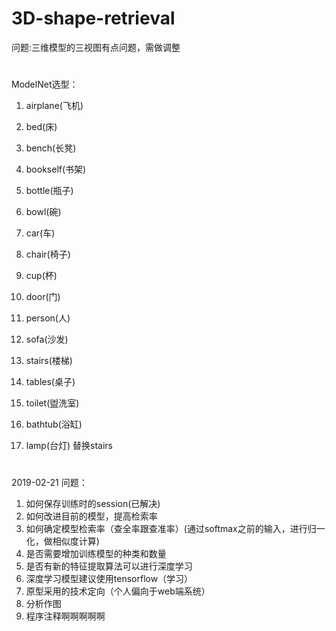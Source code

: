 # 3D-shape-retrieval
 问题:三维模型的三视图有点问题，需做调整
 
#
ModelNet选型：
1. airplane(飞机)
2. bed(床)
3. bench(长凳)
4. bookself(书架)
5. bottle(瓶子)
6. bowl(碗)
7. car(车)
8. chair(椅子)
9. cup(杯)
10. door(门)
11. person(人)
12. sofa(沙发)
13. stairs(楼梯)
14. tables(桌子)
15. toilet(盥洗室)
16. bathtub(浴缸)

17. lamp(台灯)  替换stairs

#
2019-02-21
问题：
1. 如何保存训练时的session(已解决)
2. 如何改进目前的模型，提高检索率
3. 如何确定模型检索率（查全率跟查准率）(通过softmax之前的输入，进行归一化，做相似度计算)
4. 是否需要增加训练模型的种类和数量
5. 是否有新的特征提取算法可以进行深度学习
6. 深度学习模型建议使用tensorflow（学习）
7. 原型采用的技术定向（个人偏向于web端系统）
8. 分析作图
9. 程序注释啊啊啊啊啊